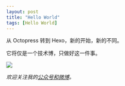 ```yaml
---
layout: post
title: "Hello World"
tags: [Hello World]
---
```


从 Octopress 转到 Hexo，新的开始，新的不同。

它将仅是一个技术博，只做好这一件事。

![](http://2bab-images.lastmayday.com/blog/2014-12-10-hello-world-avatar.jpeg)

*欢迎关注我的[公众号和微博](/about)。*